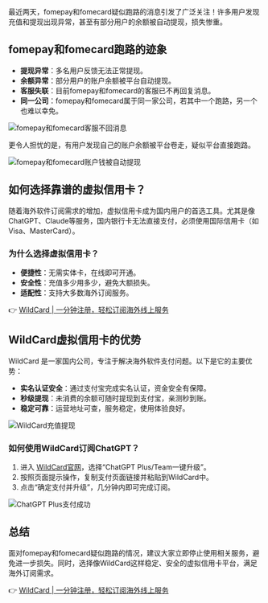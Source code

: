 最近两天，fomepay和fomecard疑似跑路的消息引发了广泛关注！许多用户发现充值和提现出现异常，甚至有部分用户的余额被自动提现，损失惨重。

## fomepay和fomecard跑路的迹象

- **提现异常**：多名用户反馈无法正常提现。
- **余额异常**：部分用户的账户余额被平台自动提现。
- **客服失联**：目前fomepay和fomecard的客服已不再回复消息。
- **同一公司**：fomepay和fomecard属于同一家公司，若其中一个跑路，另一个也难以幸免。

![fomepay和fomecard客服不回消息](https://cdn.spoock.com/img/b522cb3d4a456276.webp)

更令人担忧的是，有用户发现自己的账户余额被平台卷走，疑似平台直接跑路。

![fomepay和fomecard账户钱被自动提现](https://cdn.spoock.com/img/1c9e0fea1eaac3d5.webp)

## 如何选择靠谱的虚拟信用卡？

随着海外软件订阅需求的增加，虚拟信用卡成为国内用户的首选工具。尤其是像ChatGPT、Claude等服务，国内银行卡无法直接支付，必须使用国际信用卡（如Visa、MasterCard）。

### 为什么选择虚拟信用卡？

- **便捷性**：无需实体卡，在线即可开通。
- **安全性**：充值多少用多少，避免大额损失。
- **适配性**：支持大多数海外订阅服务。

👉 [WildCard | 一分钟注册，轻松订阅海外线上服务](https://bit.ly/bewildcard)

## WildCard虚拟信用卡的优势

WildCard 是一家国内公司，专注于解决海外软件支付问题。以下是它的主要优势：

- **实名认证安全**：通过支付宝完成实名认证，资金安全有保障。
- **秒级提现**：未消费的余额可随时提现到支付宝，亲测秒到账。
- **稳定可靠**：运营地址可查，服务稳定，使用体验良好。

![WildCard充值提现](https://cdn.spoock.com/img/5103439ab1380f13.webp)

### 如何使用WildCard订阅ChatGPT？

1. 进入 [WildCard官网](https://bit.ly/bewildcard)，选择“ChatGPT Plus/Team一键升级”。
2. 按照页面提示操作，复制支付页面链接并粘贴到WildCard中。
3. 点击“确定支付并升级”，几分钟内即可完成订阅。

![ChatGPT Plus支付成功](https://cdn.spoock.com/img/f23619cce2dcef08.webp)

## 总结

面对fomepay和fomecard疑似跑路的情况，建议大家立即停止使用相关服务，避免进一步损失。同时，选择像WildCard这样稳定、安全的虚拟信用卡平台，满足海外订阅需求。

👉 [WildCard | 一分钟注册，轻松订阅海外线上服务](https://bit.ly/bewildcard)